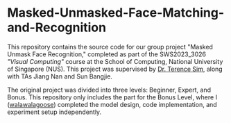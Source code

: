 # Masked-Unmasked-Face-Matching-and-Recognition
This repository contains the source code for our group project "Masked Unmask Face Recognition," completed as part of the SWS2023_3026 _"Visual Computing"_ course at the School of Computing, National University of Singapore (NUS). This project was supervised by [Dr. Terence Sim](https://www.comp.nus.edu.sg/cs/people/tsim/), along with TAs Jiang Nan and Sun Bangjie.

The original project was divided into three levels: Beginner, Expert, and Bonus. This repository only includes the part for the Bonus Level, where I ([walawalagoose](https://github.com/walawalagoose)) completed the model design, code implementation, and experiment setup independently.

